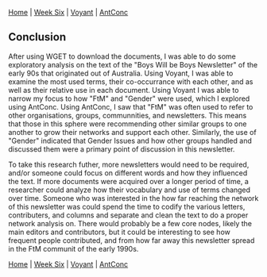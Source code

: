 [Home](index.md) | [Week Six](Week6.md) | [Voyant](Voyant.md) | [AntConc](AntConc.md)


## Conclusion

After using WGET to download the documents, I was able to do some exploratory analysis on the text of the "Boys Will be Boys Newsletter" of the early 90s that originated out of Australia. Using Voyant, I was able to examine the most used terms, their co-occurrance with each other, and as well as their relative use in each document. Using Voyant I was able to narrow my focus to how "FtM" and "Gender" were used, which I explored using AntConc. Using AntConc, I saw that "FtM" was often used to refer to other organisations, groups, communnities, and newsletters. This means that those in this sphere were recommending other similar groups to one another to grow their networks and support each other. Similarly, the use of "Gender" indicated that Gender Issues and how other groups handled and discussed them were a primary point of discussion in this newsletter.

To take this research futher, more newsletters would need to be required, and/or someone could focus on different words and how they influenced the text. If more documents were acquired over a longer period of time, a researcher could analyze how their vocabulary and use of terms changed over time. Someone who was interested in the how far reaching the network of this newsletter was could spend the time to codify the various letters, contributers, and columns and separate and clean the text to do a proper network analysis on. There would probably be a few core nodes, likely the main editors and contributors, but it could be interesting to see how frequent people contributed, and from how far away this newsletter spread in the FtM communit of the early 1990s.



[Home](index.md) | [Week Six](Week6.md) | [Voyant](Voyant.md) | [AntConc](AntConc)
